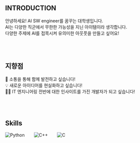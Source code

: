 ## INTRODUCTION
안녕하세요! AI SW engineer를 꿈꾸는 대학생입니다.<br />
AI는 다양한 직군에서 무한한 가능성을 지닌 아이템이라 생각합니다.<br />
다양한 주제에 AI를 접목시켜 유의미한 아웃풋을 만들고 싶어요!<br />
<br />
<br />
<br />
## 지향점
👥 소통을 통해 함께 발전하고 싶습니다!<br />
💡 새로운 아이디어를 현실화하고 싶습니다!<br />
👩‍💻 IT 엔지니어링 전반에 대한 인사이트를 가진 개발자가 되고 싶습니다!<br />
<br />
<br />
<br />

## Skills
<div style="display:flex;gap:30px;flex-wrap:wrap;">
  <img alt="Python" src="https://img.shields.io/badge/Python-3776AB.svg?&style=for-the-badge&logo=Python&logoColor=white"/>
  <img alt="C++" src="https://img.shields.io/badge/C++-00599C.svg?&style=for-the-badge&logo=C%2B%2B&logoColor=white"/>
  <img alt="C" src="https://img.shields.io/badge/C-A8B9CC.svg?&style=for-the-badge&logo=C&logoColor=white"/>
<br />
<br />
<br />
